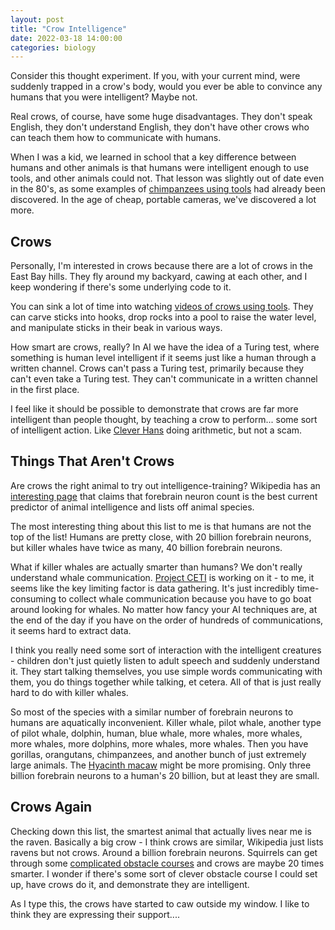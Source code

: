 ```yaml
---
layout: post
title: "Crow Intelligence"
date: 2022-03-18 14:00:00
categories: biology
---
```


Consider this thought experiment. If you, with your current mind, were
suddenly trapped in a crow's body, would you ever be able to convince
any humans that you were intelligent? Maybe not.

Real crows, of course, have some huge disadvantages. They don't speak
English, they don't understand English, they don't have other crows
who can teach them how to communicate with humans.

When I was a kid, we learned in school that a key difference between
humans and other animals is that humans were intelligent enough to use
tools, and other animals could not. That lesson was slightly out of
date even in the 80's, as some examples of
[chimpanzees using tools](https://www.youtube.com/watch?v=KFbqeVXzra0)
had already been discovered. In the age of cheap, portable cameras,
we've discovered a lot more.

## Crows

Personally, I'm interested in crows because there are a lot of crows
in the East Bay hills. They fly around my backyard, cawing at each
other, and I keep wondering if there's some underlying code to
it.

You can sink a lot of time into watching [videos of crows using
tools](https://www.youtube.com/results?search_query=crows+using+tools). They
can carve sticks into hooks, drop rocks into a pool to raise the water
level, and manipulate sticks in their beak in various ways.

How smart are crows, really? In AI we have the idea of a Turing test,
where something is human level intelligent if it seems just like a
human through a written channel. Crows can't pass a Turing test,
primarily because they can't even take a Turing test. They can't
communicate in a written channel in the first place.

I feel like it should be possible to demonstrate that crows are far
more intelligent than people thought, by teaching a crow to
perform... some sort of intelligent action. Like [Clever
Hans](https://en.wikipedia.org/wiki/Clever_Hans) doing arithmetic, but
not a scam. 

## Things That Aren't Crows

Are crows the right animal to try out intelligence-training? Wikipedia
has an [interesting
page](https://en.wikipedia.org/wiki/List_of_animals_by_number_of_neurons)
that claims that forebrain neuron count is the best current
predictor of animal intelligence and lists off animal species.

The most interesting thing about this list to me is that humans are
not the top of the list! Humans are pretty close, with 20 billion
forebrain neurons, but killer whales have twice as many, 40 billion
forebrain neurons.

What if killer whales are actually smarter than humans? We don't
really understand whale communication. [Project
CETI](https://www.projectceti.org/scientific-roadmap) is working on
it - to me, it seems like the key limiting factor is data
gathering. It's just incredibly time-consuming to collect whale
communication because you have to go boat around looking for
whales. No matter how fancy your AI techniques are, at the end of the
day if you have on the order of hundreds of communications, it seems
hard to extract data.

I think you really need some sort of interaction with the intelligent
creatures - children don't just quietly listen to adult speech and
suddenly understand it. They start talking themselves, you use simple
words communicating with them, you do things together while talking,
et cetera. All of that is just really hard to do with killer whales.

So most of the species with a similar number of forebrain neurons to humans are
aquatically inconvenient. Killer whale, pilot whale, another type of
pilot whale, dolphin, human, blue whale, more whales, more whales,
more whales, more dolphins, more whales, more whales. Then you have gorillas,
orangutans, chimpanzees, and another bunch of just extremely large
animals. The [Hyacinth
macaw](https://en.wikipedia.org/wiki/Hyacinth_macaw) might be more
promising. Only three billion forebrain neurons to a human's 20
billion, but at least they are small.

## Crows Again

Checking down this list, the smartest animal that actually lives near
me is the raven. Basically a big crow - I think crows are similar,
Wikipedia just lists ravens but not crows. Around a billion forebrain
neurons. Squirrels can get through some [complicated obstacle
courses](https://www.youtube.com/watch?v=hFZFjoX2cGg) and crows are
maybe 20 times smarter. I wonder if there's some sort of clever
obstacle course I could set up, have crows do it, and demonstrate they
are intelligent.

As I type this, the crows have started to caw outside my
window. I like to think they are expressing their support....
